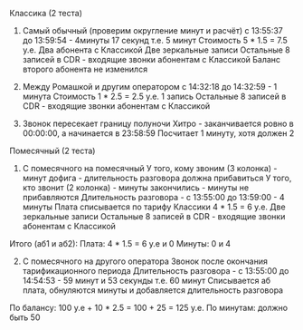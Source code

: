 Классика (2 теста)
1. Самый обычный (проверим округление минут и расчёт)
с 13:55:37 до 13:59:54 - 4минуты 17 секунд т.е. 5 минут
Стоимость 5 * 1.5 = 7.5 у.е.
Два абонента с Классикой
Две зеркальные записи
Остальные 8 записей в CDR - входящие звонки абонентам с Классикой
Баланс второго абонента не изменился

2. Между Ромашкой и другим оператором
с 14:32:18 до 14:32:59 - 1 минута
Стоимость 1 * 2.5 = 2.5 у.е.
1 запись
Остальные 8 записей в CDR - входящие звонки абонентам с Классикой


3. Звонок пересекает границу полуночи
Хитро - заканчивается ровно в 00:00:00, а начинается в 23:58:59
Посчитает 1 минуту, хотя должен 2

Помесячный (2 теста)

1. С помесячного на помесячный
У того, кому звоним (3 колонка) - минут дофига  - длительность разговора должна прибавиться
У того, кто звонит (2 колонка) - минуты закончились - минуты не прибавляются
Длительность разговора - с 13:55:00 до 13:59:00 - 4 минуты 
Плата списывается по тарифу Классики 4 * 1.5 = 6 у.е.
Две зеркальные записи
Остальные 8 записей в CDR - входящие звонки абонентам с Классикой

Итого (аб1 и аб2):
Плата: 4 * 1.5 = 6 у.е и 0
Минуты: 0 и 4

2. С помесячного на другого оператора
Звонок после окончания тарификационного периода
Длительность разговора - с 13:55:00 до 14:54:53 - 59 минут и 53 секунды т.е. 60 минут
Списывается аб плата, обнуляются минуты и добавляется длительность разговора

По балансу: 100 у.е + 10 * 2.5 = 100 + 25 = 125 у.е.
По минутам: должно быть 50
